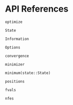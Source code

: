 # API References


```@docs
optimize
```

```@docs
State
```

```@docs
Information
```



```@docs
Options
```


```@docs
convergence
```


```@docs
minimizer
```

```@docs
minimum(state::State)
```

```@docs
positions
```

```@docs
fvals
```

```@docs
nfes
```


